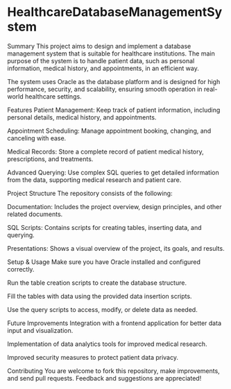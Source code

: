 # HealthcareDatabaseManagementSystem
Summary This project aims to design and implement a database management system that is suitable for healthcare institutions. The main purpose of the system is to handle patient data, such as personal information, medical history, and appointments, in an efficient way.

The system uses Oracle as the database platform and is designed for high performance, security, and scalability, ensuring smooth operation in real-world healthcare settings.

Features Patient Management: Keep track of patient information, including personal details, medical history, and appointments.

Appointment Scheduling: Manage appointment booking, changing, and canceling with ease.

Medical Records: Store a complete record of patient medical history, prescriptions, and treatments.

Advanced Querying: Use complex SQL queries to get detailed information from the data, supporting medical research and patient care.

Project Structure The repository consists of the following:

Documentation: Includes the project overview, design principles, and other related documents.

SQL Scripts: Contains scripts for creating tables, inserting data, and querying.

Presentations: Shows a visual overview of the project, its goals, and results.

Setup & Usage Make sure you have Oracle installed and configured correctly.

Run the table creation scripts to create the database structure.

Fill the tables with data using the provided data insertion scripts.

Use the query scripts to access, modify, or delete data as needed.

Future Improvements Integration with a frontend application for better data input and visualization.

Implementation of data analytics tools for improved medical research.

Improved security measures to protect patient data privacy.

Contributing You are welcome to fork this repository, make improvements, and send pull requests. Feedback and suggestions are appreciated!
